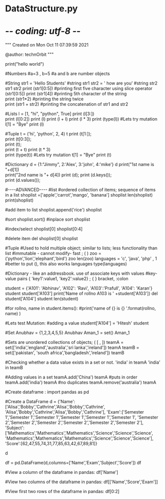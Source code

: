 # DataStructure.py
# -*- coding: utf-8 -*-
"""
Created on Mon Oct 11 07:39:59 2021

@author: technOrbit
"""



print("hello world")

#Numbers
#a=3 , b=5  #a and b are number objects 

#String
str1 = 'Hello Students' #string str1
str2 = ' how are you' #string str2  
str1
str2
print (str1[0:5]) #printing first five character using slice operator  
(str1[0:5])
print (str1[4]) #printing 5th character of the string  
print (str1*2) #printing the string twice  
print (str1 + str2) #printing the concatenation of str1 and str2

#Lists
l  = [1, "hi", "python", True] 
print (l[3:])  
print (l[0:2])
print (l) 
print (l + l) 
print (l * 3)
print (type(l))
#Lets try mutation 
l[1] = "Bye"
print (l)

#Tuple
t  = ('hi', 'python', 2, 4) 
t 
print (t[1:]);  
print (t[0:3]);  
print (t);  
print (t + t)
print (t * 3)  
print (type(t)) 
#Lets try mutation 
t[1] = "Bye"
print (t)

#Dictionary
d = {1:"Jimmy", 2:'Alex', 3:'john', 4:'mike'}
d
print("1st name is "+d[1])  
print("2nd name is "+ d[4]) 
print (d); 
print (d.keys());  
print (d.values());

#----ADVANCED----
#list
#ordered collection of items; sequence of items in a list
shoplist =['apple','carrot','mango', 'banana']
shoplist
len(shoplist)
print(shoplist)

#add item to list
shoplist.append('rice')
shoplist

#sort
shoplist.sort()  #inplace sort
shoplist

#index/select
shoplist[0]
shoplist[0:4]

#delete item
del shoplist[0]
shoplist

#Tuple
#Used to hold multiple object; similar to lists; less functionality than list
#immutable - cannot modify- fast ; ( )
zoo = ('python','lion','elephant','bird')
zoo
len(zoo)
languages = 'c', 'java', 'php' , 1 #better to put (), this also works
languages
type(languages)

#Dictionary - like an addressbook. use of associate keys with values
#key-value pairs { 'key1':value1, 'key2':value2} ; { } bracket, :colon

student = {'A101': 'Abhinav', 'A102': 'Ravi', 'A103':'Prafull', 'A104': 'Karan'}
student
student['A103']
print('Name of rollno A103 is ' +student['A103'])
del student['A104']
student
len(student)

#for rollno, name in student.items():
    #print('name of {} is {} '.format(rollno, name) )

#Lets test Mutation: 
#adding a value
student['A104'] = 'Hitesh'
student

#Set
Anubhav = {1,2,3,4,5,5}
Anubhav
Aman_1 = set()
Aman_1

#Sets are unordered collections of objects; ( [ , ])
teamA = set(['india','england','australia','sri lanka','ireland'])
teamA
teamB = set(['pakistan', 'south africa','bangladesh','ireland'])
teamB

#Checking whether a data value exists in a set or not.
'india' in teamA
'india' in teamB

#Adding values in a set
teamA.add('China')
teamA  #puts in order
teamA.add('india')
teamA  #no duplicates
teamA.remove('australia')
teamA

#Create dataframe :
import pandas as pd

#Create a DataFrame
d = {'Name':['Alisa','Bobby','Cathrine','Alisa','Bobby','Cathrine',
            'Alisa','Bobby','Cathrine','Alisa','Bobby','Cathrine'],
            'Exam':['Semester 1','Semester 1','Semester 1','Semester 1','Semester 1','Semester 1',
                    'Semester 2','Semester 2','Semester 2','Semester 2','Semester 2','Semester 2'],
                    'Subject':['Mathematics','Mathematics','Mathematics','Science','Science','Science',
                               'Mathematics','Mathematics','Mathematics','Science','Science','Science'],
                               'Score':[62,47,55,74,31,77,85,63,42,67,89,81]}

d

df = pd.DataFrame(d,columns=['Name','Exam','Subject','Score'])
df

#View a column of the dataframe in pandas:
df['Name']

#View two columns of the dataframe in pandas:
df[['Name','Score','Exam']]

#View first two rows of the dataframe in pandas:
df[0:2]



